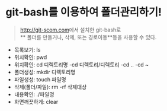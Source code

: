 # git-bash를 이용하여 폴더관리하기!
> <http://git-scom.com>에서 설치한 git-bash로  
** 폴더를 만들거나, 삭제, 또는 경로이동**등을 사용할 수 있다.

- 목록보기: ls
- 위치확인: pwd
- 위치확인: cd 디렉토리명
    -cd 디렉토리/디렉토리
    -cd ..
    -cd ~
- 폴더생성: mkdir 디렉토리명
- 파일생성: touch 파일명
- 삭제(폴더/파일): rm -rf 삭제대상
- 내용확인: ./파일명
- 화면깨끗하게: clear